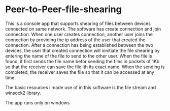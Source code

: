 # Peer-to-Peer-file-shearing
This is a console app that supports shearing of files between devices connected on same network. The software has create connection and join connection. 
When one user creates connection, another user joins the connection by providing the ip address of the user that created the connection.
After a connection has being established between the two devices, the user that created connection will innitiate the file shearing by entering the name of the file to send to the other user. When the file is found, it first sends the file name befor sending the files in packets of 1Kb so that the receiver can save the file ith its exact name.
When the sending is completed, the receiver saves the file so that it can be accessed at any time.

The basic resources i made use of in this software is the file stream and winsock2 library.

The app runs only on windows
